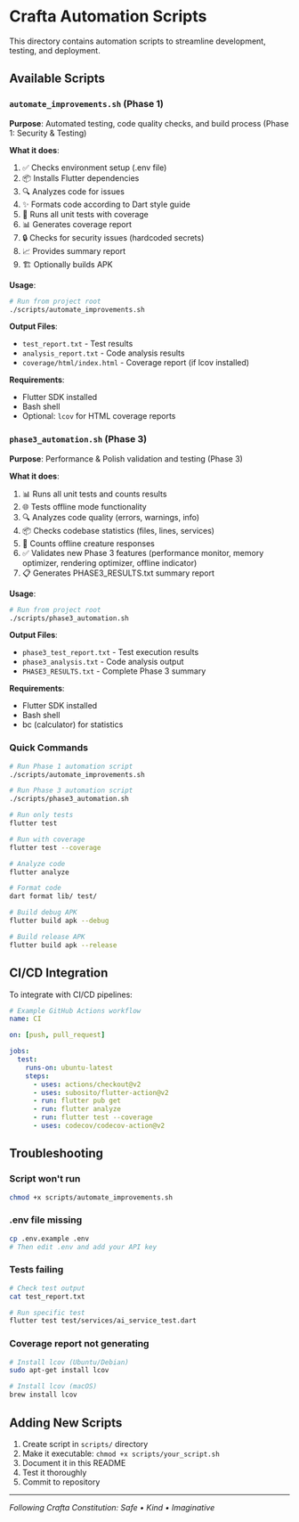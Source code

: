 # Crafta Automation Scripts

This directory contains automation scripts to streamline development, testing, and deployment.

## Available Scripts

### `automate_improvements.sh` (Phase 1)

**Purpose**: Automated testing, code quality checks, and build process (Phase 1: Security & Testing)

**What it does**:
1. ✅ Checks environment setup (.env file)
2. 📦 Installs Flutter dependencies
3. 🔍 Analyzes code for issues
4. ✨ Formats code according to Dart style guide
5. 🧪 Runs all unit tests with coverage
6. 📊 Generates coverage report
7. 🔒 Checks for security issues (hardcoded secrets)
8. 📈 Provides summary report
9. 🏗️ Optionally builds APK

**Usage**:
```bash
# Run from project root
./scripts/automate_improvements.sh
```

**Output Files**:
- `test_report.txt` - Test results
- `analysis_report.txt` - Code analysis results
- `coverage/html/index.html` - Coverage report (if lcov installed)

**Requirements**:
- Flutter SDK installed
- Bash shell
- Optional: `lcov` for HTML coverage reports

### `phase3_automation.sh` (Phase 3)

**Purpose**: Performance & Polish validation and testing (Phase 3)

**What it does**:
1. 📊 Runs all unit tests and counts results
2. 🌐 Tests offline mode functionality
3. 🔍 Analyzes code quality (errors, warnings, info)
4. 📦 Checks codebase statistics (files, lines, services)
5. 🦄 Counts offline creature responses
6. ✅ Validates new Phase 3 features (performance monitor, memory optimizer, rendering optimizer, offline indicator)
7. 📋 Generates PHASE3_RESULTS.txt summary report

**Usage**:
```bash
# Run from project root
./scripts/phase3_automation.sh
```

**Output Files**:
- `phase3_test_report.txt` - Test execution results
- `phase3_analysis.txt` - Code analysis output
- `PHASE3_RESULTS.txt` - Complete Phase 3 summary

**Requirements**:
- Flutter SDK installed
- Bash shell
- bc (calculator) for statistics

### Quick Commands

```bash
# Run Phase 1 automation script
./scripts/automate_improvements.sh

# Run Phase 3 automation script
./scripts/phase3_automation.sh

# Run only tests
flutter test

# Run with coverage
flutter test --coverage

# Analyze code
flutter analyze

# Format code
dart format lib/ test/

# Build debug APK
flutter build apk --debug

# Build release APK
flutter build apk --release
```

## CI/CD Integration

To integrate with CI/CD pipelines:

```yaml
# Example GitHub Actions workflow
name: CI

on: [push, pull_request]

jobs:
  test:
    runs-on: ubuntu-latest
    steps:
      - uses: actions/checkout@v2
      - uses: subosito/flutter-action@v2
      - run: flutter pub get
      - run: flutter analyze
      - run: flutter test --coverage
      - uses: codecov/codecov-action@v2
```

## Troubleshooting

### Script won't run
```bash
chmod +x scripts/automate_improvements.sh
```

### .env file missing
```bash
cp .env.example .env
# Then edit .env and add your API key
```

### Tests failing
```bash
# Check test output
cat test_report.txt

# Run specific test
flutter test test/services/ai_service_test.dart
```

### Coverage report not generating
```bash
# Install lcov (Ubuntu/Debian)
sudo apt-get install lcov

# Install lcov (macOS)
brew install lcov
```

## Adding New Scripts

1. Create script in `scripts/` directory
2. Make it executable: `chmod +x scripts/your_script.sh`
3. Document it in this README
4. Test it thoroughly
5. Commit to repository

---

*Following Crafta Constitution: Safe • Kind • Imaginative*
